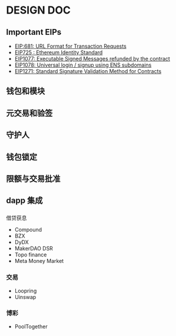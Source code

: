 # DESIGN DOC

## Important EIPs

- [EIP:681: URL Format for Transaction Requests](https://github.com/ethereum/EIPs/blob/master/EIPS/eip-681.md)
- [EIP725 : Ethereum Identity Standard](https://docs.ethhub.io/built-on-ethereum/identity/ERC725/)
- [EIP1077: Executable Signed Messages refunded by the contract](https://github.com/ethereum/EIPs/blob/master/EIPS/eip-1077.md)
- [EIP1078: Universal login / signup using ENS subdomains](https://github.com/alexvandesande/EIPs/blob/ee2347027e94b93708939f2e448447d030ca2d76/EIPS/eip-1078.md)
- [EIP1271: Standard Signature Validation Method for Contracts](https://eips.ethereum.org/EIPS/eip-1271)

## 钱包和模块


## 元交易和验签

## 守护人

## 钱包锁定

## 限额与交易批准

## dapp 集成

### 
借贷获息

- Compound
- BZX
- DyDX
- MakerDAO DSR
- Topo finance
- Meta Money Market

### 交易
- Loopring
- Uinswap

### 博彩
- PoolTogether

